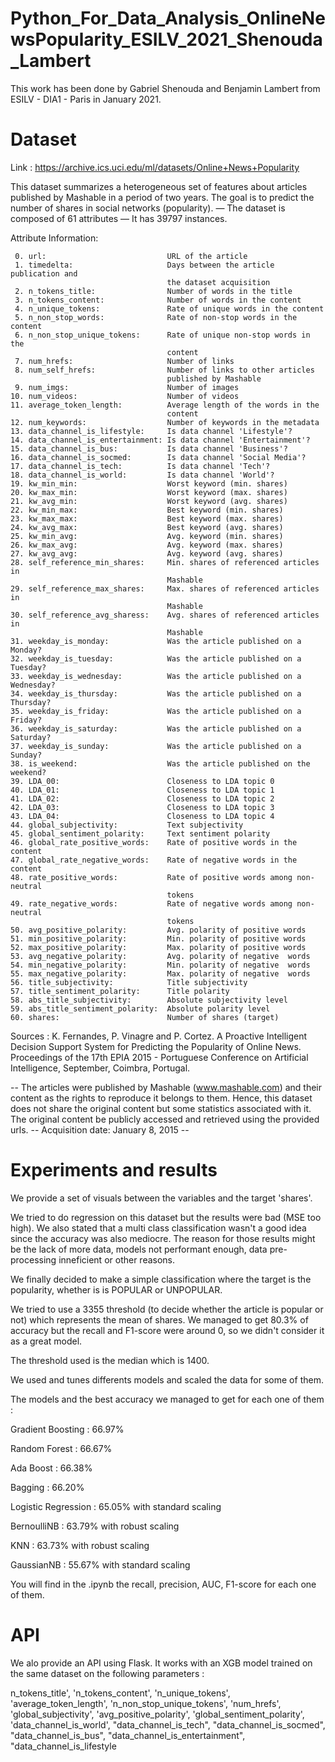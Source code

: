 # Python_For_Data_Analysis_OnlineNewsPopularity_ESILV_2021_Shenouda_Lambert

This work has been done by Gabriel Shenouda and Benjamin Lambert from ESILV - DIA1 - Paris in January 2021.

# Dataset
Link : https://archive.ics.uci.edu/ml/datasets/Online+News+Popularity

This dataset summarizes a heterogeneous set of features about articles published by Mashable in a period of two years.
The goal is to predict the number of shares in social networks (popularity).
— The dataset is composed of 61 attributes
— It has 39797 instances.

Attribute Information: 

     0. url:                           URL of the article 
     1. timedelta:                     Days between the article publication and 
                                       the dataset acquisition 
     2. n_tokens_title:                Number of words in the title 
     3. n_tokens_content:              Number of words in the content 
     4. n_unique_tokens:               Rate of unique words in the content 
     5. n_non_stop_words:              Rate of non-stop words in the content 
     6. n_non_stop_unique_tokens:      Rate of unique non-stop words in the 
                                       content 
     7. num_hrefs:                     Number of links 
     8. num_self_hrefs:                Number of links to other articles 
                                       published by Mashable 
     9. num_imgs:                      Number of images 
    10. num_videos:                    Number of videos 
    11. average_token_length:          Average length of the words in the 
                                       content 
    12. num_keywords:                  Number of keywords in the metadata 
    13. data_channel_is_lifestyle:     Is data channel 'Lifestyle'? 
    14. data_channel_is_entertainment: Is data channel 'Entertainment'? 
    15. data_channel_is_bus:           Is data channel 'Business'? 
    16. data_channel_is_socmed:        Is data channel 'Social Media'? 
    17. data_channel_is_tech:          Is data channel 'Tech'? 
    18. data_channel_is_world:         Is data channel 'World'? 
    19. kw_min_min:                    Worst keyword (min. shares) 
    20. kw_max_min:                    Worst keyword (max. shares) 
    21. kw_avg_min:                    Worst keyword (avg. shares) 
    22. kw_min_max:                    Best keyword (min. shares) 
    23. kw_max_max:                    Best keyword (max. shares) 
    24. kw_avg_max:                    Best keyword (avg. shares) 
    25. kw_min_avg:                    Avg. keyword (min. shares) 
    26. kw_max_avg:                    Avg. keyword (max. shares) 
    27. kw_avg_avg:                    Avg. keyword (avg. shares) 
    28. self_reference_min_shares:     Min. shares of referenced articles in 
                                       Mashable 
    29. self_reference_max_shares:     Max. shares of referenced articles in 
                                       Mashable 
    30. self_reference_avg_sharess:    Avg. shares of referenced articles in 
                                       Mashable 
    31. weekday_is_monday:             Was the article published on a Monday? 
    32. weekday_is_tuesday:            Was the article published on a Tuesday? 
    33. weekday_is_wednesday:          Was the article published on a Wednesday? 
    34. weekday_is_thursday:           Was the article published on a Thursday? 
    35. weekday_is_friday:             Was the article published on a Friday? 
    36. weekday_is_saturday:           Was the article published on a Saturday? 
    37. weekday_is_sunday:             Was the article published on a Sunday? 
    38. is_weekend:                    Was the article published on the weekend? 
    39. LDA_00:                        Closeness to LDA topic 0 
    40. LDA_01:                        Closeness to LDA topic 1 
    41. LDA_02:                        Closeness to LDA topic 2 
    42. LDA_03:                        Closeness to LDA topic 3 
    43. LDA_04:                        Closeness to LDA topic 4 
    44. global_subjectivity:           Text subjectivity
    45. global_sentiment_polarity:     Text sentiment polarity 
    46. global_rate_positive_words:    Rate of positive words in the content 
    47. global_rate_negative_words:    Rate of negative words in the content 
    48. rate_positive_words:           Rate of positive words among non-neutral 
                                       tokens 
    49. rate_negative_words:           Rate of negative words among non-neutral 
                                       tokens 
    50. avg_positive_polarity:         Avg. polarity of positive words 
    51. min_positive_polarity:         Min. polarity of positive words 
    52. max_positive_polarity:         Max. polarity of positive words 
    53. avg_negative_polarity:         Avg. polarity of negative  words 
    54. min_negative_polarity:         Min. polarity of negative  words 
    55. max_negative_polarity:         Max. polarity of negative  words
    56. title_subjectivity:            Title subjectivity 
    57. title_sentiment_polarity:      Title polarity 
    58. abs_title_subjectivity:        Absolute subjectivity level 
    59. abs_title_sentiment_polarity:  Absolute polarity level 
    60. shares:                        Number of shares (target) 

Sources :
K. Fernandes, P. Vinagre and P. Cortez. A Proactive Intelligent Decision 
Support System for Predicting the Popularity of Online News. Proceedings 
of the 17th EPIA 2015 - Portuguese Conference on Artificial Intelligence, 
September, Coimbra, Portugal. 

-- The articles were published by Mashable (www.mashable.com) and their content as the rights to reproduce it belongs to them. Hence, this dataset does not share the original content but some statistics associated with it. The original content be publicly accessed and retrieved using the provided urls. -- Acquisition date: January 8, 2015 --


# Experiments and results
We provide a set of visuals between the variables and the target 'shares'.

We tried to do regression on this dataset but the results were bad (MSE too high). 
We also stated that a multi class classification wasn't a good idea since the accuracy was also mediocre.
The reason for those results might be the lack of more data, models not performant enough, data pre-processing inneficient or other reasons.

We finally decided to make a simple classification where the target is the popularity, whether is is POPULAR or UNPOPULAR.

We tried to use a 3355 threshold (to decide whether the article is popular or not) which represents the mean of shares. 
We managed to get 80.3% of accuracy but the recall and F1-score were around 0, so we didn't consider it as a great model.

The threshold used is the median which is 1400.

We used and tunes differents models and scaled the data for some of them.

The models and the best accuracy we managed to get for each one of them :

Gradient Boosting : 66.97%

Random Forest : 66.67%

Ada Boost : 66.38%

Bagging : 66.20%

Logistic Regression : 65.05% with standard scaling

BernoulliNB : 63.79% with robust scaling

KNN : 63.73% with robust scaling

GaussianNB : 55.67% with standard scaling

You will find in the .ipynb the recall, precision, AUC, F1-score for each one of them.

# API

We alo provide an API using Flask. It works with an XGB model trained on the same dataset on the following parameters :

n_tokens_title',
'n_tokens_content',
'n_unique_tokens',
'average_token_length',
'n_non_stop_unique_tokens',
'num_hrefs',
'global_subjectivity', 
'avg_positive_polarity',
'global_sentiment_polarity', 'data_channel_is_world',
"data_channel_is_tech", "data_channel_is_socmed",
"data_channel_is_bus", "data_channel_is_entertainment",
"data_channel_is_lifestyle

